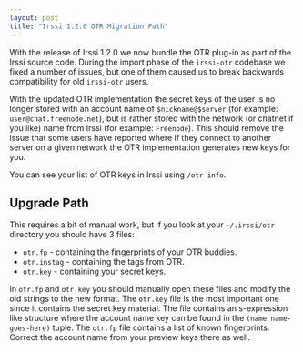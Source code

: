 ```yaml
---
layout: post
title: "Irssi 1.2.0 OTR Migration Path"
---
```


With the release of Irssi 1.2.0 we now bundle the OTR plug-in as part of the
Irssi source code. During the import phase of the `irssi-otr` codebase we fixed a
number of issues, but one of them caused us to break backwards compatibility
for old `irssi-otr` users.

With the updated OTR implementation the secret keys of the user is no longer
stored with an account name of `$nickname@$server` (for example:
`user@chat.freenode.net`), but is rather stored with the network (or chatnet if
you like) name from Irssi (for example: `Freenode`). This should remove the
issue that some users have reported where if they connect to another server on
a given network the OTR implementation generates new keys for you.

You can see your list of OTR keys in Irssi using `/otr info`.

## Upgrade Path

This requires a bit of manual work, but if you look at your `~/.irssi/otr`
directory you should have 3 files:

- `otr.fp` - containing the fingerprints of your OTR buddies.
- `otr.instag` - containing the tags from OTR.
- `otr.key` - containing your secret keys.

In `otr.fp` and `otr.key` you should manually open these files and modify the
old strings to the new format. The `otr.key` file is the most important one
since it contains the secret key material. The file contains an s-expression
like structure where the account name key can be found in the `(name
name-goes-here)` tuple. The `otr.fp` file contains a list of known
fingerprints.  Correct the account name from your preview keys there as well.

